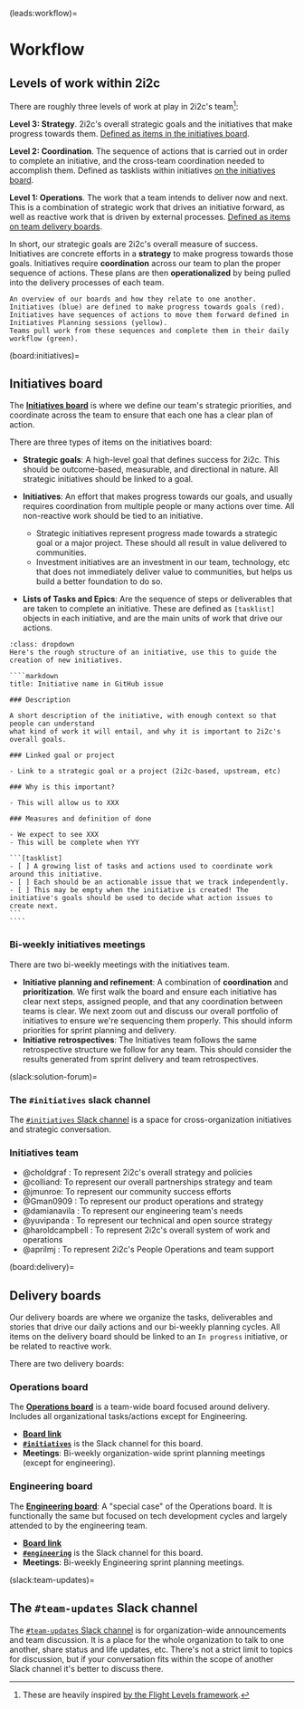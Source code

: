 (leads:workflow)=
# Workflow

## Levels of work within 2i2c

There are roughly three levels of work at play in 2i2c's team[^flight-levels]:

[^flight-levels]: These are heavily inspired [by the Flight Levels framework](https://www.flightlevels.io/).

**Level 3: Strategy**. 2i2c's overall strategic goals and the initiatives that make progress towards them. [Defined as items in the initiatives board](#board:initiatives).

**Level 2: Coordination**. The sequence of actions that is carried out in order to complete an initiative, and the cross-team coordination needed to accomplish them. Defined as tasklists within initiatives [on the initiatives board](#board:initiatives).

**Level 1: Operations**. The work that a team intends to deliver now and next. This is a combination of strategic work that drives an initiative forward, as well as reactive work that is driven by external processes. [Defined as items on team delivery boards](#board:delivery).

In short, our strategic goals are 2i2c's overall measure of success. Initiatives are concrete efforts in a **strategy** to make progress towards those goals. Initiatives require **coordination** across our team to plan the proper sequence of actions. These plans are then **operationalized** by being pulled into the delivery processes of each team.

```{figure} images/boards.excalidraw.svg
An overview of our boards and how they relate to one another.
Initiatives (blue) are defined to make progress towards goals (red).
Initiatives have sequences of actions to move them forward defined in Initiatives Planning sessions (yellow).
Teams pull work from these sequences and complete them in their daily workflow (green).
```

(board:initiatives)=
## Initiatives board

The [**Initiatives board**](https://github.com/orgs/2i2c-org/projects/46) is where we define our team's strategic priorities, and coordinate across the team to ensure that each one has a clear plan of action.

There are three types of items on the initiatives board:

- **Strategic goals**: A high-level goal that defines success for 2i2c. This should be outcome-based, measurable, and directional in nature. All strategic initiatives should be linked to a goal.
- **Initiatives**: An effort that makes progress towards our goals, and usually requires coordination from multiple people or many actions over time. All non-reactive work should be tied to an initiative.

  - Strategic initiatives represent progress made towards a strategic goal or a major project. These should all result in value delivered to communities.
  - Investment initiatives are an investment in our team, technology, etc that does not immediately deliver value to communities, but helps us build a better foundation to do so.
- **Lists of Tasks and Epics**: Are the sequence of steps or deliverables that are taken to complete an initiative. These are defined as `[tasklist]` objects in each initiative, and are the main units of work that drive our actions.

`````{admonition} Example structure of an initiative
:class: dropdown
Here's the rough structure of an initiative, use this to guide the creation of new initiatives.

````markdown
title: Initiative name in GitHub issue

### Description

A short description of the initiative, with enough context so that people can understand
what kind of work it will entail, and why it is important to 2i2c's overall goals.

### Linked goal or project

- Link to a strategic goal or a project (2i2c-based, upstream, etc)

### Why is this important?

- This will allow us to XXX

### Measures and definition of done

- We expect to see XXX
- This will be complete when YYY

```[tasklist]
- [ ] A growing list of tasks and actions used to coordinate work around this initiative.
- [ ] Each should be an actionable issue that we track independently.
- [ ] This may be empty when the initiative is created! The initiative's goals should be used to decide what action issues to create next.
```
````
`````

### Bi-weekly initiatives meetings

There are two bi-weekly meetings with the initiatives team.

- **Initiative planning and refinement**: A combination of **coordination** and **prioritization**. We first walk the board and ensure each initiative has clear next steps, assigned people, and that any coordination between teams is clear. We next zoom out and discuss our overall portfolio of initiatives to ensure we're sequencing them properly. This should inform priorities for sprint planning and delivery.
- **Initiative retrospectives**: The Initiatives team follows the same retrospective structure we follow for any team. This should consider the results generated from sprint delivery and team retrospectives.

(slack:solution-forum)=
### The `#initiatives` slack channel

The [`#initiatives` Slack channel](https://2i2c.slack.com/archives/C06G5FAAT63) is a space for cross-organization initiatives and strategic conversation.

### Initiatives team

- @choldgraf : To represent 2i2c's overall strategy and policies
- @colliand: To represent our overall partnerships strategy and team
- @jmunroe: To represent our community success efforts
- @Gman0909 : To represent our product operations and strategy
- @damianavila : To represent our engineering team's needs
- @yuvipanda : To represent our technical and open source strategy
- @haroldcampbell : To represent 2i2c's overall system of work and operations
- @aprilmj : To represent 2i2c's People Operations and team support

(board:delivery)=
## Delivery boards

Our delivery boards are where we organize the tasks, deliverables and stories that drive our daily actions and our bi-weekly planning cycles.
All items on the delivery board should be linked to an `In progress` initiative, or be related to reactive work.

There are two delivery boards:

### Operations board

The [**Operations board**](https://github.com/orgs/2i2c-org/projects/47) is a team-wide board focused around delivery. Includes all organizational tasks/actions except for Engineering.

- [**Board link**](https://github.com/orgs/2i2c-org/projects/47)
- [**`#initiatives`**](https://2i2c.slack.com/archives/C06G5FAAT63) is the Slack channel for this board.
- **Meetings**: Bi-weekly organization-wide sprint planning meetings (except for engineering).

### Engineering board

The [**Engineering board**](https://github.com/orgs/2i2c-org/projects/49): A "special case" of the Operations board. It is functionally the same but focused on tech development cycles and largely attended to by the engineering team.

- [**Board link**](https://github.com/orgs/2i2c-org/projects/47)
- [**`#engineering`**](https://2i2c.slack.com/archives/C055A1J1DRP) is the Slack channel for this board.
- **Meetings**: Bi-weekly Engineering sprint planning meetings.

(slack:team-updates)=
## The `#team-updates` Slack channel

The [`#team-updates` Slack channel](https://2i2c.slack.com/archives/C01GLCC1VCN) is for organization-wide announcements and team discussion.
It is a place for the whole organization to talk to one another, share status and life updates, etc.
There's not a strict limit to topics for discussion, but if your conversation fits within the scope of another Slack channel it's better to discuss there.
